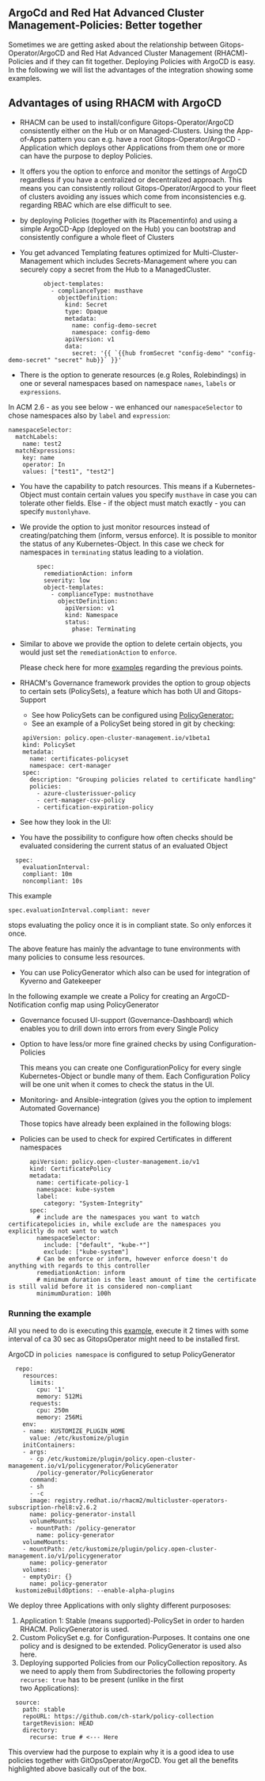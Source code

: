 ## ArgoCd and Red Hat Advanced Cluster Management-Policies: Better together

Sometimes we are getting asked about the relationship between Gitops-Operator/ArgoCD and Red Hat Advanced Cluster Management (RHACM)-Policies and if they can fit together.
Deploying Policies with ArgoCD is easy. In the following we will list the advantages of the integration showing some examples.

## Advantages of using RHACM with ArgoCD

* RHACM can be used to install/configure Gitops-Operator/ArgoCD consistently either on the Hub or on Managed-Clusters.
  Using the App-of-Apps pattern you can e.g. have a root Gitops-Operator/ArgoCD -Application which deploys other Applications from them one or more can have the purpose to deploy Policies. 

* It offers you the option to enforce and monitor the settings of ArgoCD regardless if you have a centralized or decentralized approach.
  This means you can consistently rollout Gitops-Operator/Argocd to your fleet of clusters avoiding any issues which come from inconsistencies e.g. regarding RBAC
  which are else difficult to see.


* by deploying Policies (together with its Placementinfo) and using a simple ArgoCD-App (deployed on the Hub) you can bootstrap and consistently configure a whole fleet of Clusters

* You get advanced Templating features optimized for Multi-Cluster-Management which includes Secrets-Management where you can securely copy a secret from the Hub to a ManagedCluster.

```
          object-templates:
            - complianceType: musthave
              objectDefinition:
                kind: Secret
                type: Opaque
                metadata:
                  name: config-demo-secret
                  namespace: config-demo
                apiVersion: v1
                data:
                  secret: '{{ `{{hub fromSecret "config-demo" "config-demo-secret" "secret" hub}}` }}'
```

* There is the option to generate resources (e.g Roles, Rolebindings) in one or several namespaces based on namespace `names`, `labels` or `expressions`.

In ACM 2.6 - as you see below - we enhanced our `namespaceSelector` to chose namespaces also by `label` and `expression`:

```
namespaceSelector:
  matchLabels:
    name: test2
  matchExpressions:
    key: name
    operator: In
    values: ["test1", "test2"]
```

* You have the capability to patch resources. This means if a Kubernetes-Object must contain certain values you specify `musthave` in case you can tolerate other fields.
  Else - if the object must match exactly - you can specify `mustonlyhave`.


* We provide the option to just monitor resources instead of creating/patching them (inform, versus enforce). It is possible to monitor the status of any Kubernetes-Object.
  In this case we check for namespaces in `terminating` status leading to a violation.

```
        spec:
          remediationAction: inform
          severity: low
          object-templates:
            - complianceType: mustnothave
              objectDefinition:
                apiVersion: v1
                kind: Namespace
                status:
                  phase: Terminating
```

* Similar to above we provide the option to delete certain objects, you would just set the `remediationAction` to `enforce`.

  Please check here for more [examples](https://github.com/stolostron/governance-policy-framework/blob/main/doc/configuration-policy/README.md#basic-usage) regarding the previous points.


* RHACM's Governance framework provides the option to group objects to certain sets (PolicySets), a feature which has both UI and Gitops-Support
  - See how PolicySets can be configured using [PolicyGenerator:](https://github.com/stolostron/policy-collection/blob/main/policygenerator/policy-sets/community/openshift-plus/policyGenerator.yaml#L154)
  - See an example of a PolicySet being stored in git by checking:

```
    apiVersion: policy.open-cluster-management.io/v1beta1
    kind: PolicySet
    metadata:
      name: certificates-policyset
      namespace: cert-manager
    spec:
      description: "Grouping policies related to certificate handling"
      policies:
        - azure-clusterissuer-policy
        - cert-manager-csv-policy
        - certification-expiration-policy
```

  - See how they look in the UI:

* You have the possibility to configure how often checks should be evaluated considering the current status of an evaluated Object

```
  spec:
    evaluationInterval:
    compliant: 10m
    noncompliant: 10s
```

This example 
```
spec.evaluationInterval.compliant: never
```
stops evaluating the policy once it is in compliant state. So only enforces it once.

The above feature has mainly the advantage to tune environments with many policies to consume less resources.

* You can use PolicyGenerator which also can be used for integration of Kyverno and Gatekeeper 

In the following example we create a Policy for creating an ArgoCD-Notification config map using PolicyGenerator


* Governance focused UI-support (Governance-Dashboard) which enables you to drill down into errors from every Single Policy

* Option to have less/or more fine grained checks by using Configuration-Policies

  This means you can create one ConfigurationPolicy for every single Kubernetes-Object or bundle many of them. Each Configuration Policy will be 
  one unit when it comes to check the status in the UI. 

* Monitoring- and Ansible-integration (gives you the option to implement Automated Governance)

  Those topics have already been explained in the following blogs:

* Policies can be used to check for expired Certificates in different namespaces

```
      apiVersion: policy.open-cluster-management.io/v1
      kind: CertificatePolicy
      metadata:
        name: certificate-policy-1
        namespace: kube-system
        label:
          category: "System-Integrity"
      spec:
        # include are the namespaces you want to watch certificatepolicies in, while exclude are the namespaces you explicitly do not want to watch
        namespaceSelector:
          include: ["default", "kube-*"]
          exclude: ["kube-system"]
        # Can be enforce or inform, however enforce doesn't do anything with regards to this controller
        remediationAction: inform
        # minimum duration is the least amount of time the certificate is still valid before it is considered non-compliant
        minimumDuration: 100h
```


### Running the example


All you need to do is executing this [example](https://raw.githubusercontent.com/ch-stark/argocdpoliciesblog/main/setuppolicies/setuppolicies.yaml), execute
it 2 times with some interval of ca 30 sec as GitopsOperator might need to be installed first.


ArgoCD in `policies namespace` is configured to setup PolicyGenerator

```
  repo:
    resources:
      limits:
        cpu: '1'
        memory: 512Mi
      requests:
        cpu: 250m
        memory: 256Mi
    env:
    - name: KUSTOMIZE_PLUGIN_HOME
      value: /etc/kustomize/plugin
    initContainers:
    - args:
      - cp /etc/kustomize/plugin/policy.open-cluster-management.io/v1/policygenerator/PolicyGenerator
        /policy-generator/PolicyGenerator
      command:
      - sh
      - -c
      image: registry.redhat.io/rhacm2/multicluster-operators-subscription-rhel8:v2.6.2
      name: policy-generator-install
      volumeMounts:
      - mountPath: /policy-generator
        name: policy-generator
    volumeMounts:
    - mountPath: /etc/kustomize/plugin/policy.open-cluster-management.io/v1/policygenerator
      name: policy-generator
    volumes:
    - emptyDir: {}
      name: policy-generator
  kustomizeBuildOptions: --enable-alpha-plugins
```

We deploy three Applications with only slighty different purpososes:

1. Application 1:  Stable (means supported)-PolicySet in order to harden RHACM. PolicyGenerator is used.
2. Custom PolicySet e.g. for Configuration-Purposes. It contains one one policy and is designed to be extended. PolicyGenerator is used also here.
3. Deploying supported Policies from our PolicyCollection repository. As we need to apply them from Subdirectories the following property `recurse: true` has to be present (unlike in the first  
   two Applications):

```
  source:
    path: stable
    repoURL: https://github.com/ch-stark/policy-collection
    targetRevision: HEAD
    directory:
      recurse: true # <--- Here
```


This overview had the purpose to explain why it is a good idea to use policies together with GitOpsOperator/ArgoCD. You get all the benefits highlighted above basically
out of the box.
